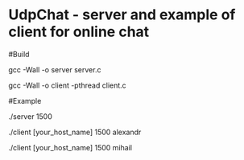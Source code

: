 # UdpChat - server and example of client for online chat


#Build

gcc -Wall -o server server.c

gcc -Wall -o client -pthread client.c


#Example

./server 1500

./client [your_host_name] 1500 alexandr

./client [your_host_name] 1500 mihail
